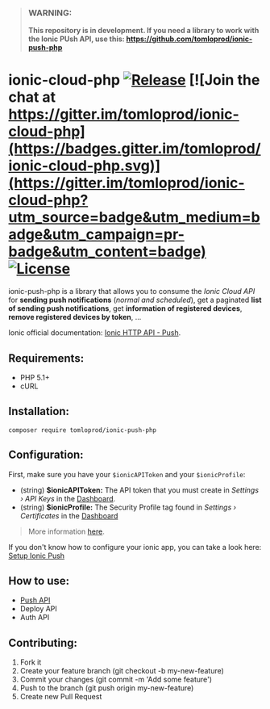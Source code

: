 
> ### WARNING:
> **This repository is in development. If you need a library to work with the Ionic PUsh API, use this: https://github.com/tomloprod/ionic-push-php**


# ionic-cloud-php [![Release](https://img.shields.io/github/release/tomloprod/ionic-cloud-php.svg)](https://github.com/tomloprod/ionic-cloud-php) [![Join the chat at https://gitter.im/tomloprod/ionic-cloud-php](https://badges.gitter.im/tomloprod/ionic-cloud-php.svg)](https://gitter.im/tomloprod/ionic-cloud-php?utm_source=badge&utm_medium=badge&utm_campaign=pr-badge&utm_content=badge) [![License](https://img.shields.io/github/license/tomloprod/ionic-cloud-php.svg)](http://www.opensource.org/licenses/mit-license.php)

ionic-push-php is a library that allows you to consume the *Ionic Cloud API* for **sending push notifications** (*normal and scheduled*), get a paginated **list of sending push notifications**,  get **information of registered devices**, **remove registered devices by token**, ...

Ionic official documentation: [Ionic HTTP API - Push](https://docs.ionic.io/api/endpoints/push.html).

## Requirements:

- PHP 5.1+
- cURL

## Installation:

    composer require tomloprod/ionic-push-php

## Configuration:

First, make sure you have your `$ionicAPIToken` and your `$ionicProfile`:

- (string) **$ionicAPIToken:** The API token that you must create in *Settings › API Keys* in the [Dashboard](https://apps.ionic.io).
- (string) **$ionicProfile:** The Security Profile tag found in *Settings › Certificates* in the [Dashboard](https://apps.ionic.io)

> More information [here](https://github.com/tomloprod/ionic-push-php/issues/1).

If you don't know how to configure your ionic app, you can take a look here: [Setup Ionic Push](http://docs.ionic.io/services/push/#setup)

## How to use:

- [Push API](https://github.com/tomloprod/ionic-cloud-php/wiki/Push-API)
- Deploy API
- Auth API


## Contributing:
1. Fork it
1. Create your feature branch (git checkout -b my-new-feature)
1. Commit your changes (git commit -m 'Add some feature')
1. Push to the branch (git push origin my-new-feature)
1. Create new Pull Request
